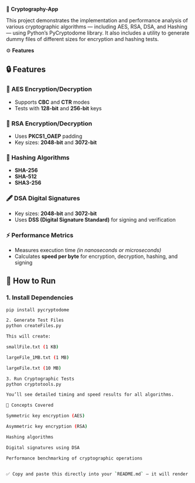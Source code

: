 🔐 **Cryptography-App**

This project demonstrates the implementation and performance analysis of various cryptographic algorithms — including AES, RSA, DSA, and Hashing — using Python’s PyCryptodome library.
It also includes a utility to generate dummy files of different sizes for encryption and hashing tests.

⚙️ **Features**

## 🔒 Features

### 🧩 AES Encryption/Decryption
- Supports **CBC** and **CTR** modes  
- Tests with **128-bit** and **256-bit** keys  

### 🔑 RSA Encryption/Decryption
- Uses **PKCS1_OAEP** padding  
- Key sizes: **2048-bit** and **3072-bit**  

### 🧮 Hashing Algorithms
- **SHA-256**  
- **SHA-512**  
- **SHA3-256**  

### 🖋️ DSA Digital Signatures
- Key sizes: **2048-bit** and **3072-bit**  
- Uses **DSS (Digital Signature Standard)** for signing and verification  

### ⚡ Performance Metrics
- Measures execution time *(in nanoseconds or microseconds)*  
- Calculates **speed per byte** for encryption, decryption, hashing, and signing  

## 🚀 How to Run

### 1. Install Dependencies
```bash
pip install pycryptodome

2. Generate Test Files
python createFiles.py

This will create:

smallFile.txt (1 KB)

largeFile_1MB.txt (1 MB)

largeFile.txt (10 MB)

3. Run Cryptographic Tests
python cryptotools.py

You’ll see detailed timing and speed results for all algorithms.

🧠 Concepts Covered

Symmetric key encryption (AES)

Asymmetric key encryption (RSA)

Hashing algorithms

Digital signatures using DSA

Performance benchmarking of cryptographic operations


✅ Copy and paste this directly into your `README.md` — it will render perfectly on GitHub with headings, code blocks, and lists.

